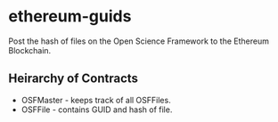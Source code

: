 # ethereum-guids

Post the hash of files on the Open Science Framework to the Ethereum Blockchain.

## Heirarchy of Contracts

- OSFMaster - keeps track of all OSFFiles.
- OSFFile - contains GUID and hash of file.
